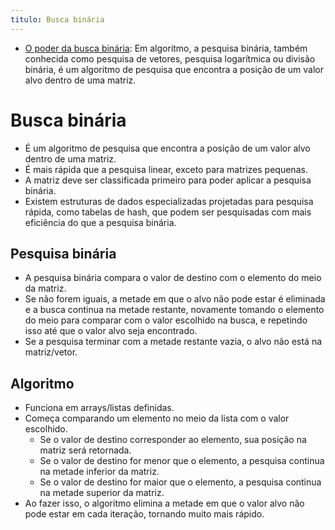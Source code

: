 ```yaml
---
titulo: Busca binária
---
```

- [O poder da busca binária](https://www.dio.me/articles/o-poder-da-busca-binaria): Em algoritmo, a pesquisa binária, também conhecida como pesquisa de vetores, pesquisa logarítmica ou divisão binária, é um algoritmo de pesquisa que encontra a posição de um valor alvo dentro de uma matriz. 

# Busca binária

- É um algoritmo de pesquisa que encontra a posição de um valor alvo dentro de uma matriz.
- É mais rápida que a pesquisa linear, exceto para matrizes pequenas. 
- A matriz deve ser classificada primeiro para poder aplicar a pesquisa binária.
- Existem estruturas de dados especializadas projetadas para pesquisa rápida, como tabelas de hash, que podem ser pesquisadas com mais eficiência do que a pesquisa binária.

## Pesquisa binária

- A pesquisa binária compara o valor de destino com o elemento do meio da matriz.
- Se não forem iguais, a metade em que o alvo não pode estar é eliminada e a busca continua na metade restante, novamente tomando o elemento do meio para comparar com o valor escolhido na busca, e repetindo isso até que o valor alvo seja encontrado.
- Se a pesquisa terminar com a metade restante vazia, o alvo não está na matriz/vetor.

## Algoritmo

- Funciona em arrays/listas definidas.
- Começa comparando um elemento no meio da lista com o valor escolhido.
  - Se o valor de destino corresponder ao elemento, sua posição na matriz será retornada.
  - Se o valor de destino for menor que o elemento, a pesquisa continua na metade inferior da matriz.
  - Se o valor de destino for maior que o elemento, a pesquisa continua na metade superior da matriz.
- Ao fazer isso, o algoritmo elimina a metade em que o valor alvo não pode estar em cada iteração, tornando muito mais rápido.
